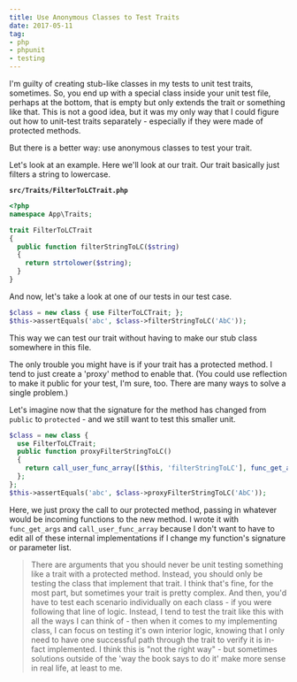 ```yaml
---
title: Use Anonymous Classes to Test Traits
date: 2017-05-11
tag:
- php
- phpunit
- testing
---
```

I'm guilty of creating stub-like classes in my tests to unit test traits, sometimes.  So, you end up with a special class inside your unit test file, perhaps at the bottom, that is empty but only extends the trait or something like that.  This is not a good idea, but it was my only way that I could figure out how to unit-test traits separately - especially if they were made of protected methods.  

<!--more-->

But there is a better way: use anonymous classes to test your trait.  

Let's look at an example.  Here we'll look at our trait.  Our trait basically just filters a string to lowercase.

**`src/Traits/FilterToLCTrait.php`**
```php
<?php
namespace App\Traits;

trait FilterToLCTrait
{
  public function filterStringToLC($string)
  {
    return strtolower($string);
  }
}
```

And now, let's take a look at one of our tests in our test case.

```php
$class = new class { use FilterToLCTrait; };
$this->assertEquals('abc', $class->filterStringToLC('AbC'));
```

This way we can test our trait without having to make our stub class somewhere in this file.  

The only trouble you might have is if your trait has a protected method.  I tend to just create a 'proxy' method to enable that.  (You could use reflection to make it public for your test, I'm sure, too.  There are many ways to solve a single problem.)

Let's imagine now that the signature for the method has changed from `public` to `protected` - and we still want to test this smaller unit.

```php
$class = new class { 
  use FilterToLCTrait; 
  public function proxyFilterStringToLC()
  {
    return call_user_func_array([$this, 'filterStringToLC'], func_get_args());
  };
};
$this->assertEquals('abc', $class->proxyFilterStringToLC('AbC'));
```

Here, we just proxy the call to our protected method, passing in whatever would be incoming functions to the new method.  I wrote it with `func_get_args` and `call_user_func_array` because I don't want to have to edit all of these internal implementations if I change my function's signature or parameter list.

> There are arguments that you should never be unit testing something like a trait with a protected method.  Instead, you should only be testing the class that implement that trait.  I think that's fine, for the most part, but sometimes your trait is pretty complex.  And then, you'd have to test each scenario individually on each class - if you were following that line of logic.  Instead, I tend to test the trait like this with all the ways I can think of - then when it comes to my implementing class, I can focus on testing it's own interior logic, knowing that I only need to have one successful path through the trait to verify it is in-fact implemented.  I think this is "not the right way" - but sometimes solutions outside of the 'way the book says to do it' make more sense in real life, at least to me.